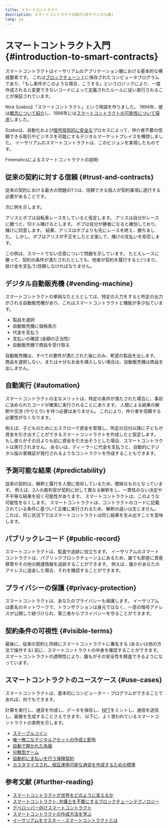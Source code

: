 ```yaml
---
title: スマートコントラクト
description: スマートコントラクトの紹介(非テクニカル面)
lang: ja
---
```


# スマートコントラクト入門 {#introduction-to-smart-contracts}

スマートコントラクトはイーサリアムのアプリケーション層における基本的な構成要素です。 これは[ブロックチェーン](/glossary/#blockchain)上に保存されたコンピュータプログラムであり、「もし条件がこのような場合、こうする」というロジックにより、一度作成されると変更できないコードによって定義されたルールに従い実行されることが保証されています。

Nick Szaboは「スマートコントラクト」という用語を作りました。 1994年、彼は[概念について紹介](https://www.fon.hum.uva.nl/rob/Courses/InformationInSpeech/CDROM/Literature/LOTwinterschool2006/szabo.best.vwh.net/smart.contracts.html)し、1996年には[スマートコントラクトの可能性について探求](https://www.fon.hum.uva.nl/rob/Courses/InformationInSpeech/CDROM/Literature/LOTwinterschool2006/szabo.best.vwh.net/smart_contracts_2.html)しました。

Szaboは、自動化および[暗号技術的に安全な](/glossary/#cryptography)プロセスによって、仲介者不要の信頼できる取引やビジネスを可能にするデジタルマーケットプレイスを構想しました。 イーサリアムのスマートコントラクトは、このビジョンを実現したものです。

Finematicsによるスマートコントラクトの説明:

<YouTube id="pWGLtjG-F5c" />

## 従来の契約に対する信頼 {#trust-and-contracts}

従来の契約における最大の問題の1つは、信頼できる個人が契約事項に遂行する必要があることです。

次に例を示します。

アリスとボブは自転車レースをしていると仮定します。 アリスは自分がレースに勝つと、10ドル賭けるとします。 ボブは自分が勝者になると確信しており、賭けに同意します。 結果、アリスはボブよりも先にレースを終え、勝ちました。 しかし、ボブはアリスが不正をしたと主張して、賭けの支払いを拒否します。

この例は、スマートでない合意について問題を示しています。 たとえレースに勝って、契約の条件が満たされたとしても、他者が契約を履行すると(つまり、掛け金を支払う)信頼しなければなりません。

## デジタル自動販売機 {#vending-machine}

スマートコントラクトの単純なたとえとしては、特定の入力をすると所定の出力がされる自動販売機があり、これはスマートコントラクトと機能が多少似ています。

- 製品を選択
- 自動販売機に価格表示
- 代金を支払う
- 支払いの確認 (金額の正当性)
- 自動販売機で商品を受け取る

自動販売機は、すべての要件が満たされた後にのみ、希望の製品を出します。 商品を選択しない、または十分なお金を挿入しない場合は、自動販売機は商品を出しません。

## 自動実行 {#automation}

スマートコントラクトの主なメリットは、特定の条件が満たされた場合に、事前に決められたコードが確実に実行されることにあります。 人間による結果の解釈や交渉 (やりとり) を待つ必要はありません。 これにより、仲介者を信頼する必要性がなくなります。

例えば、子どものためにエスクローで資金を管理し、所定の日付以降に子どもが資金を引き出すことができるスマートコントラクトを作成したと仮定します。 もし彼らがその日よりも前に資金を引き出そうとした場合、スマートコントラクトは実行されません。 あるいは、ディーラーに代金を支払うと、自動的にデジタル版の車検証が発行されるようなコントラクトを作成することもできます。

## 予測可能な結果 {#predictability}

従来の契約は、解釈と履行を人間に依存しているため、曖昧なものとなっています。 例えば、2人の裁判官が契約に対して異なる解釈をし、一貫性のない決定や不平等な結果を招く可能性があります。 スマートコントラクトは、このような可能性をなくします。 スマートコントラクトは、コントラクトのコードに記載されている条件に基づいて正確に実行されるため、解釈の違いは生じません。 これは、同じ状況下ではスマートコントラクトは同じ結果を生み出すことを意味します。

## パブリックレコード {#public-record}

スマートコントラクトは、監査や追跡に役立ちます。 イーサリアムのスマートコントラクトは、パブリックブロックチェーン上にあるため、誰でも即座に資産移管やその他の関連情報を追跡することができます。 例えば、誰かがあなたのアドレスに送金した場合、それを確認することができます。

## プライバシーの保護 {#privacy-protection}

スマートコントラクトは、あなたのプライバシーも保護します。 イーサリアムは匿名のネットワークで、トランザクションは身元ではなく、一意の暗号アドレスが公開して紐づけられ、第三者からプライバシーを守ることができます。

## 契約条件の可視性 {#visible-terms}

最後に、従来の契約と同様にスマートコントラクトに署名する (あるいは他の方法で操作する) 前に、スマートコントラクトの中身を確認することができます。 スマートコントラクトの透明性により、誰もがその安全性を精査できるようになっています。

## スマートコントラクトのユースケース {#use-cases}

スマートコントラクトは、基本的にコンピューター・プログラムができることであれば、何でもできます。

計算を実行し、通貨を作成し、データを保存し、[NFT](/glossary/#nft)をミントし、通信を送信し、画像を生成することさえできます。 以下に、よく使われているスマートコントラクトの実例を示します。

- [ステーブルコイン](/stablecoins/)
- [唯一無二なデジタルアセットの作成と配布](/nft/)
- [自動で開かれた為替](/get-eth/#dex)
- [分散型ゲーム](/apps/?category=gaming#explore)
- [自動的に支払いを行う保険契約](https://etherisc.com/)
- [カスタマイズされ、相互運用可能な通貨を作成するための標準](/developers/docs/standards/tokens/)

## 参考文献 {#further-reading}

- [スマートコントラクトが世界をどのように変えるか](https://www.youtube.com/watch?v=pA6CGuXEKtQ)
- [スマートコントラクト: 弁護士を不要にするブロックチェーンテクノロジー](https://blockgeeks.com/guides/smart-contracts/)
- [デベロッパー向けスマートコントラクト](/developers/docs/smart-contracts/)
- [スマートコントラクトの作成方法を学ぶ](/developers/learning-tools/)
- [イーサリアムをマスター - スマートコントラクトとは](https://github.com/ethereumbook/ethereumbook/blob/develop/07smart-contracts-solidity.asciidoc#what-is-a-smart-contract)
